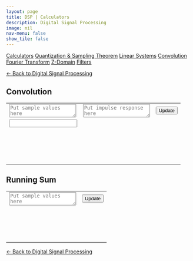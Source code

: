 ```yaml
---
layout: page
title: DSP | Calculators
description: Digital Signal Processing
image: nil
nav-menu: false
show_tile: false
---
```


<script src="/assets/js/dsp.js"></script>
<script src="/assets/js/calculators.js"></script>

<a href="calculators.html" class="button special small">Calculators</a>
<a href="sampling-theorem.html" class="button small">Quantization & Sampling Theorem</a>
<a href="linear-systems.html" class="button small">Linear Systems</a>
<a href="convolution.html" class="button small">Convolution</a>
<a href="fourier-transform" class="button small">Fourier Transform</a>
<a href="z-domain" class="button small">Z-Domain</a>
<a href="filters" class="button small">Filters</a>

<a href="/digital-signal-processing">&#x2190; Back to Digital Signal Processing</a>

## Convolution

<a name="convolution" />

<table>
  <tr>
    <td colspan="3">
      <textarea id="conv-x-values" onchange="conv_update();" placeholder="Put sample values here"></textarea>
    </td>
    <td colspan="2">
      <textarea id="conv-h-values" onchange="conv_update();" placeholder="Put impulse response here"></textarea>
    </td>
    <td colspan="1" style="max-width: 100px;">
      <button onclick="conv_update();">Update</button>
    </td>
  </tr>
  <tr>
    <td colspan="2">
      <input id="conv-index" onchange="conv_update();" type="text" />
    </td>
  </tr>
  <tr>
    <td colspan="6">
      <div style="min-height: 50px; max-width: 1400px; padding: 20px; overflow-x: scroll; display: flex; flex-wrap: no-wrap;">
        <div id="conv-result" style="display: inline-block; flex: 0 0 auto;"></div>
      </div>
    </td>
  </tr>
</table>

## Running Sum

<a name="convolution_rs" />

<table>
  <tr>
    <td colspan="5">
      <textarea id="convrs-x-values" onchange="convrs_update();" placeholder="Put sample values here"></textarea>
    </td>
    <td colspan="1" style="max-width: 100px;">
      <button onclick="convrs_update();">Update</button>
    </td>
  </tr>
  <tr>
    <td colspan="6">
      <div style="min-height: 50px; max-width: 1400px; padding: 20px; overflow-x: scroll; display: flex; flex-wrap: no-wrap;">
        <div id="convrs-result" style="display: inline-block; flex: 0 0 auto;"></div>
      </div>
    </td>
  </tr>
</table>

<a href="/digital-signal-processing">&#x2190; Back to Digital Signal Processing</a>
